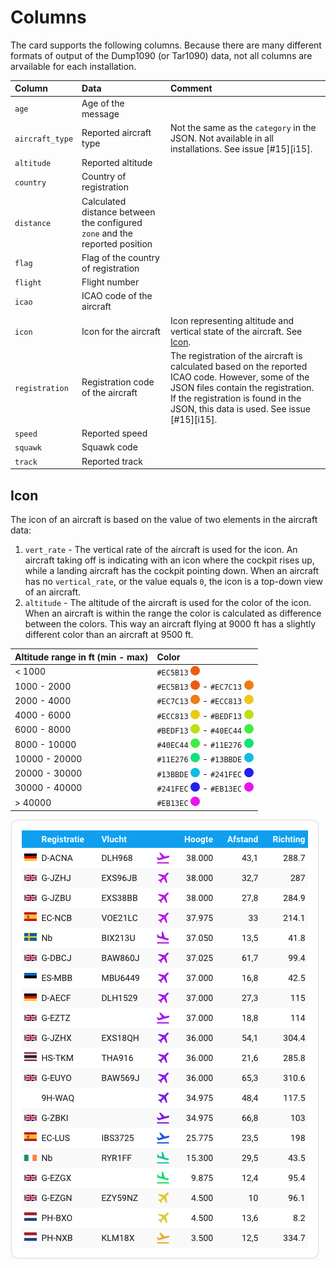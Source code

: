 # Columns

The card supports the following columns. Because there are many different formats of output of the Dump1090 (or Tar1090) data, not all columns are arvailable for each installation.

| Column          | Data                                                                        | Comment                                                                                                                                                                                                                      |
| :-------------- | :-------------------------------------------------------------------------- | :--------------------------------------------------------------------------------------------------------------------------------------------------------------------------------------------------------------------------- |
| `age`           | Age of the message                                                          |                                                                                                                                                                                                                              |
| `aircraft_type` | Reported aircraft type                                                      | Not the same as the `category` in the JSON. Not available in all installations. See issue [#15][i15].                                                                                                                        |
| `altitude`      | Reported altitude                                                           |                                                                                                                                                                                                                              |
| `country`       | Country of registration                                                     |                                                                                                                                                                                                                              |
| `distance`      | Calculated distance between the configured `zone` and the reported position |                                                                                                                                                                                                                              |
| `flag`          | Flag of the country of registration                                         |                                                                                                                                                                                                                              |
| `flight`        | Flight number                                                               |                                                                                                                                                                                                                              |
| `icao`          | ICAO code of the aircraft                                                   |                                                                                                                                                                                                                              |
| `icon`          | Icon for the aircraft                                                       | Icon representing altitude and vertical state of the aircraft. See [Icon](#icon).                                                                                                                                            |
| `registration`  | Registration code of the aircraft                                           | The registration of the aircraft is calculated based on the reported ICAO code. However, some of the JSON files contain the registration. If the registration is found in the JSON, this data is used. See issue [#15][i15]. |
| `speed`         | Reported speed                                                              |                                                                                                                                                                                                                              |
| `squawk`        | Squawk code                                                                 |                                                                                                                                                                                                                              |
| `track`         | Reported track                                                              |                                                                                                                                                                                                                              |

## Icon

The icon of an aircraft is based on the value of two elements in the aircraft data:

1. `vert_rate` -
   The vertical rate of the aircraft is used for the icon. An aircraft taking off is indicating with an icon where the cockpit rises up, while a landing aircraft has the cockpit pointing down. When an aircraft has no `vertical_rate`, or the value equals `0`, the icon is a top-down view of an aircraft.
2. `altitude` -
   The altitude of the aircraft is used for the color of the icon. When an aircraft is within the range the color is calculated as difference between the colors. This way an aircraft flying at 9000 ft has a slightly different color than an aircraft at 9500 ft.

| Altitude range in ft (min - max) | Color                                                                           |
| :------------------------------- | :------------------------------------------------------------------------------ |
| < 1000                           | `#EC5B13` ![#EC5B13][img_color_EC5B13]                                          |
| 1000 - 2000                      | `#EC5B13` ![#EC5B13][img_color_EC5B13] - `#EC7C13` ![#EC7C13][img_color_EC7C13] |
| 2000 - 4000                      | `#EC7C13` ![#EC7C13][img_color_EC7C13] - `#ECC813` ![#ECC813][img_color_ECC813] |
| 4000 - 6000                      | `#ECC813` ![#ECC813][img_color_ECC813] - `#BEDF13` ![#BEDF13][img_color_BEDF13] |
| 6000 - 8000                      | `#BEDF13` ![#BEDF13][img_color_BEDF13] - `#40EC44` ![#40EC44][img_color_40EC44] |
| 8000 - 10000                     | `#40EC44` ![#40EC44][img_color_40EC44] - `#11E276` ![#11E276][img_color_11E276] |
| 10000 - 20000                    | `#11E276` ![#11E276][img_color_11E276] - `#13BBDE` ![#13BBDE][img_color_13BBDE] |
| 20000 - 30000                    | `#13BBDE` ![#13BBDE][img_color_13BBDE] - `#241FEC` ![#241FEC][img_color_241FEC] |
| 30000 - 40000                    | `#241FEC` ![#241FEC][img_color_241FEC] - `#EB13EC` ![#EB13EC][img_color_EB13EC] |
| > 40000                          | `#EB13EC` ![#EB13EC][img_color_EB13EC]                                          |

![Example of the icons][img_icons]

<!-- Images -->
[img_icons]: https://raw.githubusercontent.com/fratsloos/fr24_card/master/readme/images/icons.png?raw=true "Different colored icons"
[img_color_EC5B13]: https://raw.githubusercontent.com/fratsloos/fr24_card/master/readme/images/color/EC5B13.png?raw=true "Example of color #EC5B13"
[img_color_EC5B13]: https://raw.githubusercontent.com/fratsloos/fr24_card/master/readme/images/color/EC5B13.png?raw=true "Example of color #EC5B13"
[img_color_EC7C13]: https://raw.githubusercontent.com/fratsloos/fr24_card/master/readme/images/color/EC7C13.png?raw=true "Example of color #EC7C13"
[img_color_ECC813]: https://raw.githubusercontent.com/fratsloos/fr24_card/master/readme/images/color/ECC813.png?raw=true "Example of color #ECC813"
[img_color_BEDF13]: https://raw.githubusercontent.com/fratsloos/fr24_card/master/readme/images/color/BEDF13.png?raw=true "Example of color #BEDF13"
[img_color_40EC44]: https://raw.githubusercontent.com/fratsloos/fr24_card/master/readme/images/color/40EC44.png?raw=true "Example of color #40EC44"
[img_color_11E276]: https://raw.githubusercontent.com/fratsloos/fr24_card/master/readme/images/color/11E276.png?raw=true "Example of color #11E276"
[img_color_13BBDE]: https://raw.githubusercontent.com/fratsloos/fr24_card/master/readme/images/color/13BBDE.png?raw=true "Example of color #13BBDE"
[img_color_241FEC]: https://raw.githubusercontent.com/fratsloos/fr24_card/master/readme/images/color/241FEC.png?raw=true "Example of color #241FEC"
[img_color_EB13EC]: https://raw.githubusercontent.com/fratsloos/fr24_card/master/readme/images/color/EB13EC.png?raw=true "Example of color #EB13EC"
